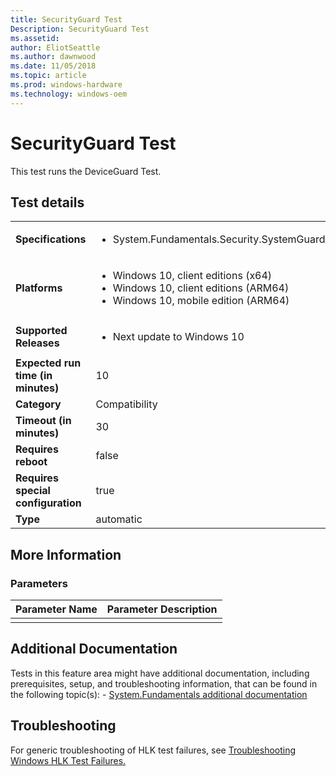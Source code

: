 ```yaml
---
title: SecurityGuard Test
Description: SecurityGuard Test
ms.assetid: 
author: EliotSeattle
ms.author: dawnwood
ms.date: 11/05/2018
ms.topic: article
ms.prod: windows-hardware
ms.technology: windows-oem
---
```


# SecurityGuard Test

This test runs the DeviceGuard Test.

## Test details

|||
|---|---|
| **Specifications**  | <ul><li>System.Fundamentals.Security.SystemGuard</li></ul> |  
| **Platforms**   | <ul><li>Windows 10, client editions (x64)</li><li>Windows 10, client editions (ARM64)</li><li>Windows 10, mobile edition (ARM64)</li></ul> |
| **Supported Releases** | <ul><li>Next update to Windows 10</li></ul> |
|**Expected run time (in minutes)**| 10 |
|**Category**| Compatibility |
|**Timeout (in minutes)**| 30 |
|**Requires reboot**| false |
|**Requires special configuration**| true |
|**Type**| automatic |

## More Information
### Parameters

| Parameter Name | Parameter Description |
|----------------|-----------------------|
|                |                       |

## Additional Documentation
Tests in this feature area might have additional documentation, including prerequisites, setup, and troubleshooting information, that can be found in the following topic(s): - [System.Fundamentals additional documentation](system-fundamentals-additional-documentation.md)



## Troubleshooting
For generic troubleshooting of HLK test failures, see [Troubleshooting Windows HLK Test Failures.](../user/troubleshooting-windows-hlk-test-failures.md)
